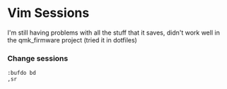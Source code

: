 # Vim Sessions

I'm still having problems with all the stuff that it saves, didn't work well in
the qmk_firmware project (tried it in dotfiles)

### Change sessions

```
:bufdo bd
,sr
```
